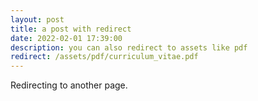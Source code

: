 ```yaml
---
layout: post
title: a post with redirect
date: 2022-02-01 17:39:00
description: you can also redirect to assets like pdf
redirect: /assets/pdf/curriculum_vitae.pdf
---
```


Redirecting to another page.
